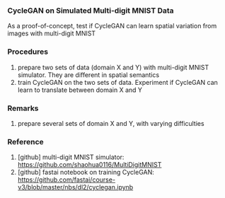 ### CycleGAN on Simulated Multi-digit MNIST Data
As a proof-of-concept, test if CycleGAN can learn spatial variation from images with multi-digit MNIST


### Procedures
1. prepare two sets of data (domain X and Y) with multi-digit MNIST simulator. They are different in spatial semantics 
2. train CycleGAN on the two sets of data. Experiment if CycleGAN can learn to translate between domain X and Y


### Remarks
1. prepare several sets of domain X and Y, with varying difficulties


### Reference
1. [github] multi-digit MNIST simulator: https://github.com/shaohua0116/MultiDigitMNIST
2. [github] fastai notebook on training CycleGAN: https://github.com/fastai/course-v3/blob/master/nbs/dl2/cyclegan.ipynb

